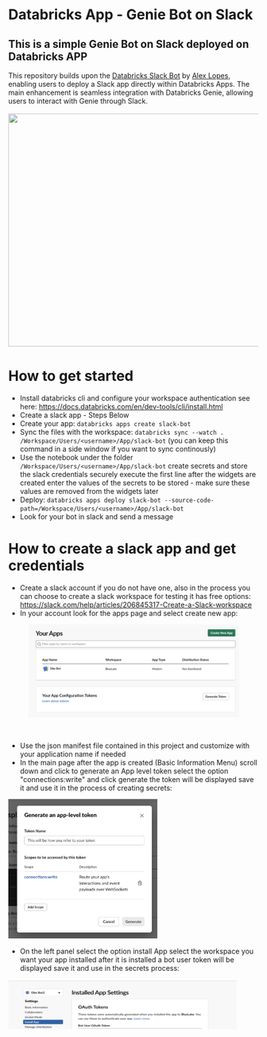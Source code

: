 # Databricks App - Genie Bot on Slack

## This is a simple Genie Bot on Slack deployed on Databricks APP

This repository builds upon the [Databricks Slack Bot](https://github.com/alex-lopes-databricks/databricks_apps_collection/tree/main/slack-bot) by [Alex Lopes](https://github.com/alex-lopes-databricks), enabling users to deploy a Slack app directly within Databricks Apps. The main enhancement is seamless integration with Databricks Genie, allowing users to interact with Genie through Slack. </br></br>
<img src="imgs/slack_hq.gif" width="944" height="468">

# How to get started
* Install databricks cli and configure your workspace authentication see here: https://docs.databricks.com/en/dev-tools/cli/install.html
* Create a slack app - Steps Below
* Create your app: ```databricks apps create slack-bot```
* Sync the files with the workspace: ```databricks sync --watch . /Workspace/Users/<username>/App/slack-bot``` (you can keep this command in a side window if you want to sync continously)
* Use the notebook under the folder  ```/Workspace/Users/<username>/App/slack-bot``` create secrets and store the slack credentials securely execute the first line after the widgets are created enter the values of the secrets to be stored - make sure these values are removed from the widgets later
* Deploy: ```databricks apps deploy slack-bot --source-code-path=/Workspace/Users/<username>/App/slack-bot ```
* Look for your bot in slack and send a message

# How to create a slack app and get credentials

* Create a slack account if you do not have one, also in the process you can choose to create a slack workspace for testing it has free options: https://slack.com/help/articles/206845317-Create-a-Slack-workspace
* In your account look for the apps page and select create new app: 
<p align="center">
    <img src="imgs/create_new_app.png" width="425" height="187"> </br>
</p>
</br>

* Use the json manifest file contained in this project and customize with your application name if needed
* In the main page after the app is created (Basic Information Menu) scroll down and click to generate an App level token select the option "connections:write" and click generate the token will be displayed save it and use it in the process of creating secrets:

<img src="imgs/app-level-token.png" width="300" height="280"> </br>

* On the left panel select the option install App select the workspace you want your app installed after it is installed a bot user token will be displayed save it and use in the secrets process:
<img src="imgs/bot_token.png" width="460" height="100">